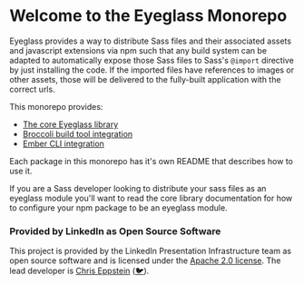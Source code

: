 # Welcome to the Eyeglass Monorepo

Eyeglass provides a way to distribute Sass files and their associated assets and javascript extensions via npm such that any build system can be adapted to automatically expose those Sass files to Sass's `@import` directive by just installing the code. If the imported files have references to images or other assets, those will be delivered to the fully-built application with the correct urls.

This monorepo provides:

* [The core Eyeglass library](packages/eyeglass)
* [Broccoli build tool integration](packages/broccoli-eyeglass)
* [Ember CLI integration](packages/ember-cli-eyeglass)

Each package in this monorepo has it's own README that describes how to use it.

If you are a Sass developer looking to distribute your sass files as an eyeglass module you'll want to read the core library documentation for how to configure your npm package to be an eyeglass module.

### Provided by LinkedIn as Open Source Software

This project is provided by the LinkedIn Presentation Infrastructure team as open source software and is licensed under the [Apache 2.0 license](https://www.apache.org/licenses/LICENSE-2.0). The lead developer is [Chris Eppstein](https://github.com/chriseppstein) ([🐦](https://twitter.com/chriseppstein)).